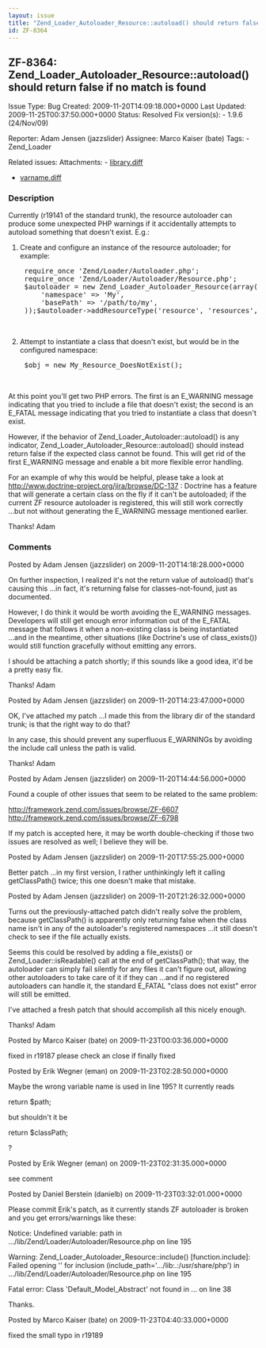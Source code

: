 ```yaml
---
layout: issue
title: "Zend_Loader_Autoloader_Resource::autoload() should return false if no match is found"
id: ZF-8364
---
```


ZF-8364: Zend\_Loader\_Autoloader\_Resource::autoload() should return false if no match is found
------------------------------------------------------------------------------------------------

 Issue Type: Bug Created: 2009-11-20T14:09:18.000+0000 Last Updated: 2009-11-25T00:37:50.000+0000 Status: Resolved Fix version(s): - 1.9.6 (24/Nov/09)
 
 Reporter:  Adam Jensen (jazzslider)  Assignee:  Marco Kaiser (bate)  Tags: - Zend\_Loader
 
 Related issues: 
 Attachments: - [library.diff](/issues/secure/attachment/12413/library.diff)
- [varname.diff](/issues/secure/attachment/12419/varname.diff)
 
### Description

Currently (r19141 of the standard trunk), the resource autoloader can produce some unexpected PHP warnings if it accidentally attempts to autoload something that doesn't exist. E.g.:

1. Create and configure an instance of the resource autoloader; for example:
 

    <pre class="highlight">
    require_once 'Zend/Loader/Autoloader.php';
    require_once 'Zend/Loader/Autoloader/Resource.php';
    $autoloader = new Zend_Loader_Autoloader_Resource(array(
        'namespace' => 'My',
        'basePath' => '/path/to/my',
    ));$autoloader->addResourceType('resource', 'resources', 'Resource');


1. Attempt to instantiate a class that doesn't exist, but would be in the configured namespace:
 

    <pre class="highlight">
    $obj = new My_Resource_DoesNotExist();


At this point you'll get two PHP errors. The first is an E\_WARNING message indicating that you tried to include a file that doesn't exist; the second is an E\_FATAL message indicating that you tried to instantiate a class that doesn't exist.

However, if the behavior of Zend\_Loader\_Autoloader::autoload() is any indicator, Zend\_Loader\_Autoloader\_Resource::autoload() should instead return false if the expected class cannot be found. This will get rid of the first E\_WARNING message and enable a bit more flexible error handling.

For an example of why this would be helpful, please take a look at <http://www.doctrine-project.org/jira/browse/DC-137> : Doctrine has a feature that will generate a certain class on the fly if it can't be autoloaded; if the current ZF resource autoloader is registered, this will still work correctly ...but not without generating the E\_WARNING message mentioned earlier.

Thanks! Adam

 

 

### Comments

Posted by Adam Jensen (jazzslider) on 2009-11-20T14:18:28.000+0000

On further inspection, I realized it's not the return value of autoload() that's causing this ...in fact, it's returning false for classes-not-found, just as documented.

However, I do think it would be worth avoiding the E\_WARNING messages. Developers will still get enough error information out of the E\_FATAL message that follows it when a non-existing class is being instantiated ...and in the meantime, other situations (like Doctrine's use of class\_exists()) would still function gracefully without emitting any errors.

I should be attaching a patch shortly; if this sounds like a good idea, it'd be a pretty easy fix.

Thanks! Adam

 

 

Posted by Adam Jensen (jazzslider) on 2009-11-20T14:23:47.000+0000

OK, I've attached my patch ...I made this from the library dir of the standard trunk; is that the right way to do that?

In any case, this should prevent any superfluous E\_WARNINGs by avoiding the include call unless the path is valid.

Thanks! Adam

 

 

Posted by Adam Jensen (jazzslider) on 2009-11-20T14:44:56.000+0000

Found a couple of other issues that seem to be related to the same problem:

<http://framework.zend.com/issues/browse/ZF-6607> <http://framework.zend.com/issues/browse/ZF-6798>

If my patch is accepted here, it may be worth double-checking if those two issues are resolved as well; I believe they will be.

 

 

Posted by Adam Jensen (jazzslider) on 2009-11-20T17:55:25.000+0000

Better patch ...in my first version, I rather unthinkingly left it calling getClassPath() twice; this one doesn't make that mistake.

 

 

Posted by Adam Jensen (jazzslider) on 2009-11-20T21:26:32.000+0000

Turns out the previously-attached patch didn't really solve the problem, because getClassPath() is apparently only returning false when the class name isn't in any of the autoloader's registered namespaces ...it still doesn't check to see if the file actually exists.

Seems this could be resolved by adding a file\_exists() or Zend\_Loader::isReadable() call at the end of getClassPath(); that way, the autoloader can simply fail silently for any files it can't figure out, allowing other autoloaders to take care of it if they can ...and if no registered autoloaders can handle it, the standard E\_FATAL "class does not exist" error will still be emitted.

I've attached a fresh patch that should accomplish all this nicely enough.

Thanks! Adam

 

 

Posted by Marco Kaiser (bate) on 2009-11-23T00:03:36.000+0000

fixed in r19187 please check an close if finally fixed

 

 

Posted by Erik Wegner (eman) on 2009-11-23T02:28:50.000+0000

Maybe the wrong variable name is used in line 195? It currently reads

return $path;

but shouldn't it be

return $classPath;

?

 

 

Posted by Erik Wegner (eman) on 2009-11-23T02:31:35.000+0000

see comment

 

 

Posted by Daniel Berstein (danielb) on 2009-11-23T03:32:01.000+0000

Please commit Erik's patch, as it currently stands ZF autoloader is broken and you get errors/warnings like these:

Notice: Undefined variable: path in .../lib/Zend/Loader/Autoloader/Resource.php on line 195

Warning: Zend\_Loader\_Autoloader\_Resource::include() [function.include]: Failed opening '' for inclusion (include\_path='.../lib:.:/usr/share/php') in .../lib/Zend/Loader/Autoloader/Resource.php on line 195

Fatal error: Class 'Default\_Model\_Abstract' not found in ... on line 38

Thanks.

 

 

Posted by Marco Kaiser (bate) on 2009-11-23T04:40:33.000+0000

fixed the small typo in r19189

 

 